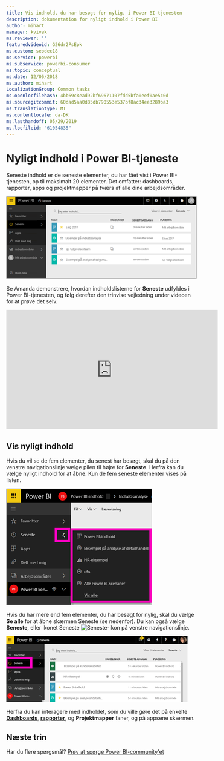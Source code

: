 ```yaml
---
title: Vis indhold, du har besøgt for nylig, i Power BI-tjenesten
description: dokumentation for nyligt indhold i Power BI
author: mihart
manager: kvivek
ms.reviewer: ''
featuredvideoid: G26dr2PsEpk
ms.custom: seodec18
ms.service: powerbi
ms.subservice: powerbi-consumer
ms.topic: conceptual
ms.date: 12/06/2018
ms.author: mihart
LocalizationGroup: Common tasks
ms.openlocfilehash: 4bb69c8ead92bf69671107fdd5bfa0eef0ae5c0d
ms.sourcegitcommit: 60dad5aa0d85db790553e537bf8ac34ee3289ba3
ms.translationtype: MT
ms.contentlocale: da-DK
ms.lasthandoff: 05/29/2019
ms.locfileid: "61054835"
---
```

# <a name="recent-content-in-power-bi-service"></a>**Nyligt** indhold i Power BI-tjeneste
Seneste indhold er de seneste elementer, du har fået vist i Power BI-tjenesten, op til maksimalt 20 elementer.  Det omfatter: dashboards, rapporter, apps og projektmapper på tværs af alle dine arbejdsområder.

![Vinduet Seneste indhold](./media/end-user-recent/power-bi-recent-screen.png)

Se Amanda demonstrere, hvordan indholdslisterne for **Seneste** udfyldes i Power BI-tjenesten, og følg derefter den trinvise vejledning under videoen for at prøve det selv.

<iframe width="560" height="315" src="https://www.youtube.com/embed/G26dr2PsEpk" frameborder="0" allowfullscreen></iframe>

## <a name="display-recent-content"></a>Vis nyligt indhold
Hvis du vil se de fem elementer, du senest har besøgt, skal du på den venstre navigationslinje vælge pilen til højre for **Seneste**.  Herfra kan du vælge nyligt indhold for at åbne. Kun de fem seneste elementer vises på listen.

![Pop op-vinduet Seneste indhold](./media/end-user-recent/power-bi-recent-flyout-new.png)

Hvis du har mere end fem elementer, du har besøgt for nylig, skal du vælge **Se alle** for at åbne skærmen Seneste (se nedenfor). Du kan også vælge **Seneste**, eller ikonet Seneste ![Seneste-ikon](./media/end-user-recent/power-bi-recent-icon.png) på venstre navigationslinje.

![vis alt det nylige indhold](./media/end-user-recent/power-bi-recent-list.png)

Herfra du kan interagere med indholdet, som du ville gøre det på enkelte [ **Dashboards**](end-user-dashboards.md), [ **rapporter**](end-user-reports.md), og  **Projektmapper** faner, og på appsene <!--[**Apps**](end-user-apps.md)--> skærmen.

## <a name="next-steps"></a>Næste trin
<!--[Power BI service Apps](end-user-apps.md)-->

Har du flere spørgsmål? [Prøv at spørge Power BI-community'et](http://community.powerbi.com/)

